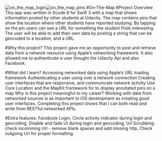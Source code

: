 ![on_the_map_login](https://cloud.githubusercontent.com/assets/19356639/19224064/7d3f01f8-8e32-11e6-9be3-9a778b4a8ab6.png)![on_the_map_pins](https://cloud.githubusercontent.com/assets/19356639/19224086/14451380-8e33-11e6-96e0-0e1d8aa738fe.png)
#On-The-Map
#Project Overview
This app was written in Xcode 8 for Swift 3 with a map that shows information posted by other students at Udacity. The map contains pins that show the location where other students have reported studying. By tapping on the pin users can see a URL for something the student finds interesting. The user will be able to add their own data by posting a string that can be geocoded to a location, and a URL.

#Why this project?
This project gave me an opportunity to post and retrieve data from a network resource using Apple’s networking framework. It also allowed me to authenticate a user thought the Udacity Api and also Facebook.

#What did I learn?
Accessing networked data using Apple’s URL loading framework
Authenticating a user using over a network connection
Creating user interfaces that are responsive, and communicate network activity
Use Core Location and the MapKit framework for to display annotated pins on a map
Why is this project meaningful to my career?
Working with data from networked sources is as important to iOS development as creating good user interfaces. Completing this project shows that I can both read and write from RESTful networked APIs.

#Extra features: 
Facebook Login, Circle activity indicator during login and geocoding, Disable and fade UI during login and geocoding, Url Scrubbing: check incomming Url - remove blank spaces and add missing http, Check outgoing Url for proper formatting.
